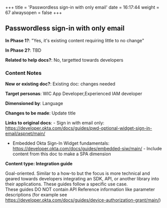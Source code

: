 +++
title = 'Passwordless sign-in with only email'
date = 16:17:44
weight = 67
alwaysopen = false
+++

## Passwordless sign-in with only email

**In Phase 1?**: "Yes, it's existing content requiring little to no change"

**In Phase 2?**: TBD

**Related to help docs?**: No, targetted towards developers



### Content Notes

**New or existing doc?**: Existing doc: changes needed

**Target personas**: WIC App Developer,Experienced IAM developer

**Dimensioned by**: Language

**Changes to be made**: Update title

**Links to original docs**: - Sign in with email only: https://developer.okta.com/docs/guides/pwd-optional-widget-sign-in-email/aspnet/main/
- Embedded Okta Sign-In Widget fundamentals: https://developer.okta.com/docs/guides/embedded-siw/main/ - Include content from this doc to make a SPA dimension

**Content type: Integration guide**

Goal-oriented. Similar to a how-to but the focus is more technical and geared towards developers integrating an SDK, API, or another library into their applications. 
These guides follow a specific use case.  
These guides DO NOT contain API Reference information like parameter descriptions (for example see https://developer.okta.com/docs/guides/device-authorization-grant/main/)


